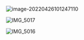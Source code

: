 ![image-20220426101247110](/Users/wangpaopaopao/Library/Application%20Support/typora-user-images/image-20220426101247110.png)

![IMG_5017](https://wangleidetuchuang.oss-cn-beijing.aliyuncs.com/img/IMG_5017.JPG)

![IMG_5016](https://wangleidetuchuang.oss-cn-beijing.aliyuncs.com/img/IMG_5016.JPG)